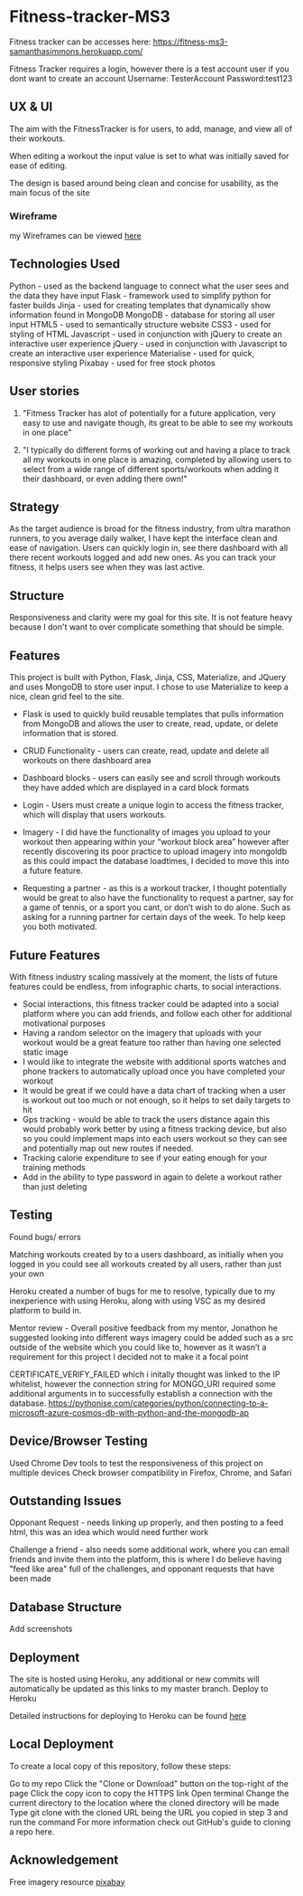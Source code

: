 # Fitness-tracker-MS3

Fitness tracker can be accesses here:
https://fitness-ms3-samanthasimmons.herokuapp.com/

Fitness Tracker requires a login, however there is a test account user if you dont want to create an account
Username: TesterAccount
Password:test123

## UX & UI

The aim with the FitnessTracker is for users, to add, manage, and view all of their workouts.

When editing a workout the input value is set to what was initially saved for ease of editing. 

The design is based around being clean and concise for usability, as the main focus of the site 

### Wireframe
 my Wireframes can be viewed [here](https://xd.adobe.com/view/4744aed7-1936-4de1-827a-5927a5d2836f-1217/)


## Technologies Used

Python - used as the backend language to connect what the user sees and the data they have input
Flask - framework used to simplify python for faster builds
Jinja - used for creating templates that dynamically show information found in MongoDB
MongoDB - database for storing all user input
HTML5 - used to semantically structure website
CSS3 - used for styling of HTML
Javascript - used in conjunction with jQuery to create an interactive user experience
jQuery - used in conjunction with Javascript to create an interactive user experience
Materialise - used for quick, responsive styling
Pixabay - used for free stock photos

## User stories

1) "Fitmess Tracker has alot of potentially for a future application, very easy to use and navigate though, its great to be able to see my workouts in one place"

2) "I typically do different forms of working out and having a place to track all my workouts in one place is amazing, completed by allowing users to select from a wide range of different sports/workouts when adding it their dashboard, or even adding there own!"

## Strategy

As the target audience is broad for the fitness industry, from ultra marathon runners, to you average daily walker, I have kept the interface clean and ease of navigation. Users can quickly login in, see there dashboard with all there recent workouts logged and add new ones. As you can track your fitness, it helps users see when they was last active.

## Structure

Responsiveness and clarity were my goal for this site. It is not feature heavy because I don't want to over complicate something that should be simple.

## Features

This project is built with Python, Flask, Jinja, CSS, Materialize, and JQuery and uses MongoDB to store user input. I chose to use Materialize to keep a nice, clean grid feel to the site.

- Flask is used to quickly build reusable templates that pulls information from MongoDB and allows the user to create, read, update, or delete information that is stored.

- CRUD Functionality - users can create, read, update and delete all workouts on there dashboard area

- Dashboard blocks -  users can easily see and scroll through workouts they have added which are displayed in a card block formats 

- Login - Users must create a unique login to access the fitness tracker, which will display that users workouts. 

- Imagery - I did have the functionality of images you upload to your workout then appearing within your “workout block area” however after recently discovering its poor practice to upload imagery into mongoldb as this could impact the database loadtimes, I decided to move this into a future feature.

- Requesting a partner - as this is a workout tracker, I thought potentially would be great to also have the functionality to request a partner, say for a game of tennis, or a sport you cant, or don’t wish to do alone. Such as asking for a running partner for certain days of the week. To help keep you both motivated.

## Future Features

With fitness industry scaling massively at the moment, the lists of future features could be endless, from infographic charts, to social interactions.

- Social interactions, this fitness tracker could be adapted into a social platform where you can add friends, and follow each other for additional motivational purposes
- Having a random selector on the imagery that uploads with your workout would be a great feature too rather than having one selected static image
- I would like to integrate the website with additional sports watches and phone trackers to automatically upload once you have completed your workout
- It would be great if we could have a data chart of tracking when a user is workout out too much or not enough, so it helps to set daily targets to hit
- Gps tracking - would be able to track the users distance again this would probably work better by using a fitness tracking device, but also so you could implement maps into each users workout so they can see and potentially map out new routes if needed.
- Tracking calorie expenditure to see if your eating enough for your training methods
- Add in the ability to type password in again to delete a workout rather than just deleting 

## Testing

Found bugs/ errors

Matching workouts created by to a users dashboard, as initially when you logged in you could see all workouts created by all users, rather than just your own 

Heroku created a number of bugs for me to resolve, typically due to my inexperience with using Heroku, along with using VSC as my desired platform to build in. 

Mentor review - Overall positive feedback from my mentor, Jonathon he suggested looking into different ways imagery could be added such as a src outside of the website  which you could like to, however as it wasn’t a requirement for this project I decided not to make it a focal point

CERTIFICATE_VERIFY_FAILED which i initally thought was linked to the IP whitelist, however the connection string for MONGO_URI required some additional arguments in to successfully establish a connection with the database.
https://pythonise.com/categories/python/connecting-to-a-microsoft-azure-cosmos-db-with-python-and-the-mongodb-ap


## Device/Browser Testing

Used Chrome Dev tools to test the responsiveness of this project on multiple devices
Check browser compatibility in Firefox, Chrome, and Safari

## Outstanding Issues
Opponant Request - needs linking up properly, and then posting to a feed html, this was an idea which would need further work

Challenge a friend - also needs some additional work, where you can email friends and invite them into the platform, this is where I do believe having "feed like area" full of the challenges, and opponant requests that have been made

## Database Structure

Add screenshots

## Deployment

The site is hosted using Heroku, any additional or new commits will automatically be updated as this links to my master branch.
Deploy to Heroku

Detailed instructions for deploying to Heroku can be found [here](https://devcenter.heroku.com/articles/getting-started-with-python?singlepage=true)


## Local Deployment

To create a local copy of this repository, follow these steps:

Go to my repo
Click the "Clone or Download" button on the top-right of the page
Click the copy icon to copy the HTTPS link
Open terminal
Change the current directory to the location where the cloned directory will be made
Type git clone <cloned URL> with the cloned URL being the URL you copied in step 3 and run the command
For more information check out GitHub's guide to cloning a repo here.


## Acknowledgement
Free imagery resource [pixabay](https://pixabay.com/images/search/workout/)
